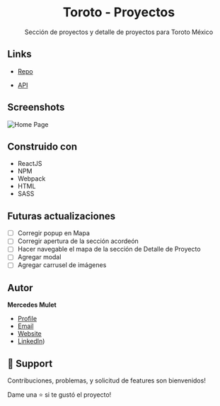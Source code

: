 <h1 align="center">Toroto - Proyectos</h1>

<p align="center">Sección de proyectos y detalle de proyectos para Toroto México</p>

## Links

- [Repo](https://github.com/MercedesMulet/toroto-proyectos<project-name> '<project-name> Repo')

- [API](https://fieldops-api.toroto.mx/api/projects 'API')

## Screenshots

![Home Page](/screenshots/1.png 'Home Page')

## Construido con

- ReactJS
- NPM
- Webpack
- HTML
- SASS

## Futuras actualizaciones

- [ ] Corregir popup en Mapa
- [ ] Corregir apertura de la sección acordeón
- [ ] Hacer navegable el mapa de la sección de Detalle de Proyecto
- [ ] Agregar modal
- [ ] Agregar carrusel de imágenes

## Autor

**Mercedes Mulet**

- [Profile](https://github.com/MercedesMulet 'Mercedes Mulet')
- [Email](mailto:mercedes.mulet@gmail.com?subject=Hola 'Hola!')
- [Website](https://mercedesmulet.com 'Welcome')
- [LinkedIn](https://www.linkedin.com/in/mercedes-mulet/))

## 🤝 Support

Contribuciones, problemas, y solicitud de features son bienvenidos!

Dame una ⭐️ si te gustó el proyecto!
